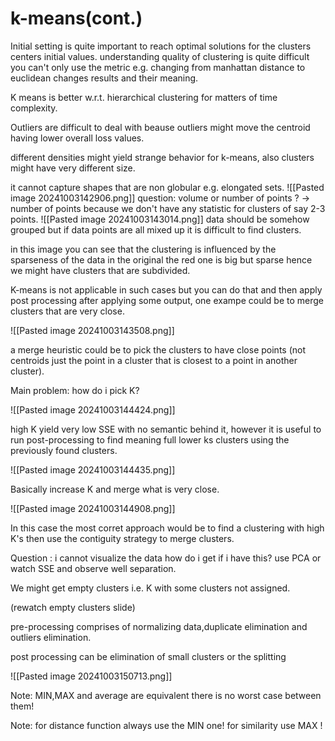 # k-means(cont.)
Initial setting is quite important to reach optimal solutions for the clusters centers initial values.
understanding quality of clustering is quite difficult you can't only use the metric e.g. changing from manhattan distance to euclidean changes results and their meaning.

K means is better w.r.t. hierarchical clustering for matters of time complexity.

Outliers are difficult to deal with beause outliers might move the centroid having lower overall loss values.

different densities might yield strange behavior for k-means, also clusters might have very different size.

it cannot capture shapes that are non globular e.g. elongated sets.
![[Pasted image 20241003142906.png]]
question: volume or number of points ? -> number of points because we don't have any statistic for clusters of say 2-3 points.
![[Pasted image 20241003143014.png]]
data should be somehow grouped but if data points are all mixed up it is difficult to find clusters.

in this image you can see that the clustering is influenced by the sparseness of the data in the original the red one is big but sparse hence we might have clusters that are subdivided.

K-means is not applicable in such cases but you can do that and then apply post processing after applying some output, one exampe could be to merge clusters that are very close.

![[Pasted image 20241003143508.png]]

a merge heuristic could be to pick the clusters to have close points (not centroids just the point in a cluster that is closest to a point in another cluster).

Main problem: how do i pick K?

![[Pasted image 20241003144424.png]]

high K yield very low SSE with no semantic behind it, however it is useful to run post-processing to find meaning full lower ks clusters using the previously found clusters.

![[Pasted image 20241003144435.png]]

Basically increase K and merge what is very close.

![[Pasted image 20241003144908.png]]

In this case the most corret approach would be to find a clustering with high K's then use the contiguity strategy to merge clusters.

Question : i cannot visualize the data how do i get if i have this? use PCA or watch SSE and observe well separation.

We might get empty clusters i.e. K with some clusters not assigned.

(rewatch empty clusters slide)

pre-processing comprises of normalizing data,duplicate elimination and outliers elimination.

post processing can be elimination of small clusters or the splitting

![[Pasted image 20241003150713.png]]

Note: MIN,MAX and average are equivalent there is no worst case between them!

Note: for distance function always use the MIN one! for similarity use MAX !